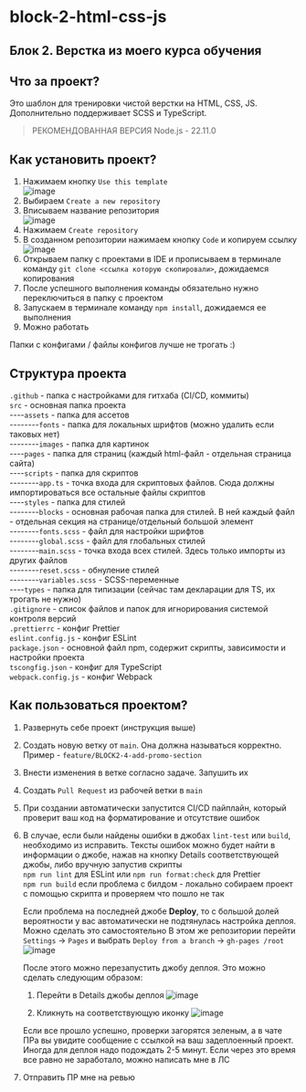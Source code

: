 # block-2-html-css-js

## Блок 2. Верстка из моего курса обучения

## Что за проект?

Это шаблон для тренировки чистой верстки на HTML, CSS, JS. Дополнительно поддерживает SCSS и TypeScript.

> РЕКОМЕНДОВАННАЯ ВЕРСИЯ Node.js - 22.11.0

## Как установить проект?

1. Нажимаем кнопку `Use this template`  
   ![image](https://github.com/user-attachments/assets/ce619ce2-833c-4fbb-9513-a33063abda02)
2. Выбираем `Create a new repository`
3. Вписываем название репозитория  
   ![image](https://github.com/user-attachments/assets/5b73d2f6-be4d-4fe3-a856-70586d6f4bb3)
4. Нажимаем `Create repository`
5. В созданном репозитории нажимаем кнопку `Code` и копируем ссылку  
   ![image](https://github.com/user-attachments/assets/eca31d67-8857-41f5-9071-a4c26e921ac6)
6. Открываем папку с проектами в IDE и прописываем в терминале команду `git clone <ссылка которую скопировали>`, дожидаемся копирования
7. После успешного выполнения команды обязательно нужно переключиться в папку с проектом
8. Запускаем в терминале команду `npm install`, дожидаемся ее выполнения
9. Можно работать

Папки с конфигами / файлы конфигов лучше не трогать :)

## Структура проекта

`.github` - папка с настройками для гитхаба (CI/CD, коммиты)  
`src` - основная папка проекта  
----`assets` - папка для ассетов  
--------`fonts` - папка для локальных шрифтов (можно удалить если таковых нет)  
--------`images` - папка для картинок  
----`pages` - папка для страниц (каждый html-файл - отдельная страница сайта)  
----`scripts` - папка для скриптов  
--------`app.ts` - точка входа для скриптовых файлов. Сюда должны импортироваться все остальные файлы скриптов  
----`styles` - папка для стилей  
--------`blocks` - основная рабочая папка для стилей. В ней каждый файл - отдельная секция на странице/отдельный большой элемент  
--------`fonts.scss` - файл для настройки шрифтов  
--------`global.scss` - файл для глобальных стилей  
--------`main.scss` - точка входа всех стилей. Здесь только импорты из других файлов  
--------`reset.scss` - обнуление стилей  
--------`variables.scss` - SCSS-переменные  
----`types` - папка для типизации (сейчас там декларации для TS, их трогать не нужно)  
`.gitignore` - список файлов и папок для игнорирования системой контроля версий  
`.prettierrc` - конфиг Prettier  
`eslint.config.js` - конфиг ESLint  
`package.json` - основной файл npm, содержит скрипты, зависимости и настройки проекта  
`tscongfig.json` - конфиг для TypeScript  
`webpack.config.js` - конфиг Webpack

## Как пользоваться проектом?

1. Развернуть себе проект (инструкция выше)
2. Создать новую ветку от `main`. Она должна называться корректно. Пример - `feature/BLOCK2-4-add-promo-section`
3. Внести изменения в ветке согласно задаче. Запушить их
4. Создать `Pull Request` из рабочей ветки в `main`
5. При создании автоматически запустится CI/CD пайплайн, который проверит ваш код на форматирование и отсутствие ошибок
6. В случае, если были найдены ошибки в джобах `lint-test` или `build`, необходимо из исправить.
   Тексты ошибок можно будет найти в информации о джобе, нажав на кнопку Details соответствующей джобы, либо вручную запустив скрипты  
   `npm run lint` для ESLint или `npm run format:check` для Prettier  
   `npm run build` eсли проблема с билдом - локально собираем проект с помощью скрипта и проверяем что пошло не так

   Если проблема на последней джобе **Deploy**, то с большой долей вероятности у вас автоматически не подтянулась настройка деплоя. Можно сделать это самостоятельно
   В этом же репозитории перейти `Settings` -> `Pages` и выбрать `Deploy from a branch` -> `gh-pages /root`
   ![image](https://github.com/user-attachments/assets/a60222c2-c237-4da1-b030-f7573785b88b)

   После этого можно перезапустить джобу деплоя. Это можно сделать следующим образом:

   1. Перейти в Details джобы деплоя
      ![image](https://github.com/user-attachments/assets/610f1d51-729c-4c9d-acd4-9e454fc27ea7)

   2. Кликнуть на соответствующую иконку
      ![image](https://github.com/user-attachments/assets/900fc18c-1d1f-451c-b313-dc625920cf86)

   Если все прошло успешно, проверки загорятся зеленым, а в чате ПРа вы увидите сообщение с ссылкой на ваш задеплоенный проект. Иногда для деплоя надо подождать 2-5 минут. Если через это время все равно не заработало, можно написать мне в ЛС

7. Отправить ПР мне на ревью

